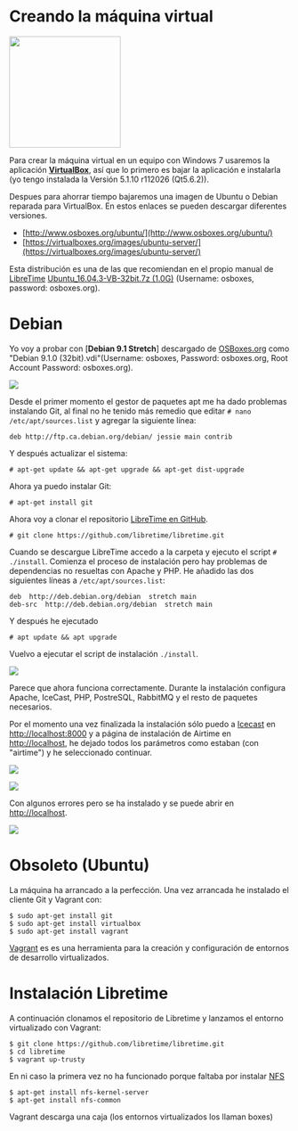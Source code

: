 # Creando la máquina virtual

<img src="https://upload.wikimedia.org/wikipedia/commons/d/d5/Virtualbox_logo.png" width="200" height="200" />

Para crear la máquina virtual en un equipo con Windows 7 usaremos la aplicación [**VirtualBox**](https://www.virtualbox.org/), así que lo primero es bajar la aplicación e instalarla (yo tengo instalada la Versión 5.1.10 r112026 (Qt5.6.2)).

Despues para ahorrar tiempo bajaremos una imagen de Ubuntu o Debian reparada para VirtualBox. En estos enlaces se pueden descargar diferentes versiones.

* [http://www.osboxes.org/ubuntu/](http://www.osboxes.org/ubuntu/)
* [https://virtualboxes.org/images/ubuntu-server/](https://virtualboxes.org/images/ubuntu-server/)

Esta distribución es una de las que recomiendan en el propio manual de [LibreTime](http://libretime.org/manual/preparing-the-server/)
[Ubuntu_16.04.3-VB-32bit.7z (1.0G)](https://drive.google.com/file/d/0B_HAFnYs6Ur-N0d2MGMxWGI5Uzg/view?usp=sharing) (Username: osboxes, password: osboxes.org).


# Debian

Yo voy a probar con [**Debian 9.1 Stretch**] descargado de [OSBoxes.org](http://www.osboxes.org/debian/) como "Debian 9.1.0 (32bit).vdi"(Username: osboxes, Password: osboxes.org, Root Account Password: osboxes.org).

![](../img/libretime_y_virtualbox/01.png)

Desde el primer momento el gestor de paquetes apt me ha dado problemas instalando Git, al final no he tenido más remedio que editar `# nano /etc/apt/sources.list` y agregar la siguiente línea:

```
deb http://ftp.ca.debian.org/debian/ jessie main contrib
```

Y después actualizar el sistema:
```
# apt-get update && apt-get upgrade && apt-get dist-upgrade
``` 

Ahora ya puedo instalar Git:

```
# apt-get install git
```

Ahora voy a clonar el repositorio [LibreTime en GitHub](https://github.com/libretime/libretime.git).

```
# git clone https://github.com/libretime/libretime.git
```

Cuando se descargue LibreTime accedo a la carpeta y ejecuto el script `# ./install`. Comienza el proceso de instalación pero hay problemas de dependencias no resueltas con Apache y PHP. He añadido las dos siguientes líneas a `/etc/apt/sources.list`:

```
deb  http://deb.debian.org/debian  stretch main
deb-src  http://deb.debian.org/debian  stretch main
```
Y después he ejecutado
```
# apt update && apt upgrade
```

Vuelvo a ejecutar el script de instalación `./install`. 

![](../img/libretime_y_virtualbox/02.png)

Parece que ahora funciona correctamente. Durante la instalación configura Apache, IceCast, PHP, PostreSQL, RabbitMQ y el resto de paquetes necesarios.

Por el momento una vez finalizada la instalación sólo puedo a [Icecast](http://icecast.org/) en [http://localhost:8000](http://localhost:8000) y a página de instalación de Airtime en [http://localhost](http://localhost), he dejado todos los parámetros como estaban (con "airtime") y he seleccionado continuar.

![](../img/libretime_y_virtualbox/03.png)

![](../img/libretime_y_virtualbox/04.png)

Con algunos errores pero se ha instalado y se puede abrir en [http://localhost](http://localhost).

![](../img/libretime_y_virtualbox/05.png)

# Obsoleto (Ubuntu)

La máquina ha arrancado a la perfección. Una vez arrancada he instalado el cliente Git y Vagrant con:

```
$ sudo apt-get install git
$ sudo apt-get install virtualbox
$ sudo apt-get install vagrant
```

[Vagrant](https://www.vagrantup.com/) es es una herramienta para la creación y configuración de entornos de desarrollo virtualizados. 

# Instalación Libretime

A continuación clonamos el repositorio de Libretime y lanzamos el entorno virtualizado con Vagrant:

```
$ git clone https://github.com/libretime/libretime.git
$ cd libretime
$ vagrant up-trusty
```
En ni caso la primera vez no ha funcionado porque faltaba por instalar [NFS](https://help.ubuntu.com/community/SettingUpNFSHowTo)

```
$ apt-get install nfs-kernel-server
$ apt-get install nfs-common
```

Vagrant descarga una caja (los entornos virtualizados los llaman boxes) 

